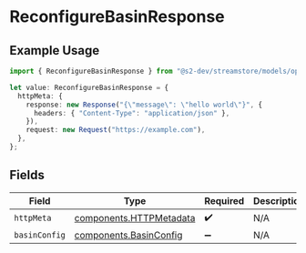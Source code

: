 # ReconfigureBasinResponse

## Example Usage

```typescript
import { ReconfigureBasinResponse } from "@s2-dev/streamstore/models/operations";

let value: ReconfigureBasinResponse = {
  httpMeta: {
    response: new Response("{\"message\": \"hello world\"}", {
      headers: { "Content-Type": "application/json" },
    }),
    request: new Request("https://example.com"),
  },
};
```

## Fields

| Field                                                              | Type                                                               | Required                                                           | Description                                                        |
| ------------------------------------------------------------------ | ------------------------------------------------------------------ | ------------------------------------------------------------------ | ------------------------------------------------------------------ |
| `httpMeta`                                                         | [components.HTTPMetadata](../../models/components/httpmetadata.md) | :heavy_check_mark:                                                 | N/A                                                                |
| `basinConfig`                                                      | [components.BasinConfig](../../models/components/basinconfig.md)   | :heavy_minus_sign:                                                 | N/A                                                                |